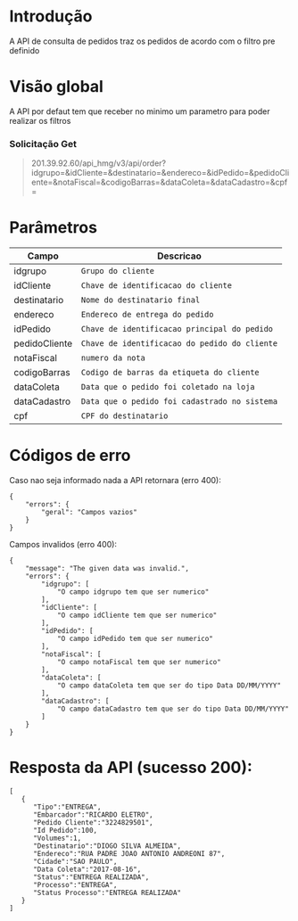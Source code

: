 
# Introdução
A API de consulta de pedidos traz os pedidos de acordo com o filtro pre definido 

# Visão global
A API por defaut tem que receber no minimo um parametro para poder realizar os filtros

### Solicitação Get 
> 201.39.92.60/api_hmg/v3/api/order?idgrupo=&idCliente=&destinatario=&endereco=&idPedido=&pedidoCliente=&notaFiscal=&codigoBarras=&dataColeta=&dataCadastro=&cpf=

# Parâmetros
|Campo                  |Descricao             
|----------------|-------------------------------|
|idgrupo|`Grupo do cliente`|
|idCliente|`Chave de identificacao do cliente`|
|destinatario|`Nome do destinatario final`|
|endereco|`Endereco de entrega do pedido`|
|idPedido|`Chave de identificacao principal do pedido`|
|pedidoCliente|`Chave de identificacao do pedido do cliente`|
|notaFiscal|`numero da nota `|
|codigoBarras|`Codigo de barras da etiqueta do cliente`|
|dataColeta|`Data que o pedido foi coletado na loja`|
|dataCadastro|`Data que o pedido foi cadastrado no sistema`|
|cpf|`CPF do destinatario`|


# Códigos de erro
Caso nao seja informado nada a API retornara (erro 400): 
```JS
{
    "errors": {
        "geral": "Campos vazios"
    }
}
```
Campos invalidos (erro 400): 
```JS
{
    "message": "The given data was invalid.",
    "errors": {
        "idgrupo": [
            "O campo idgrupo tem que ser numerico"
        ],
        "idCliente": [
            "O campo idCliente tem que ser numerico"
        ],
        "idPedido": [
            "O campo idPedido tem que ser numerico"
        ],
        "notaFiscal": [
            "O campo notaFiscal tem que ser numerico"
        ],
        "dataColeta": [
            "O campo dataColeta tem que ser do tipo Data DD/MM/YYYY"
        ],
        "dataCadastro": [
            "O campo dataCadastro tem que ser do tipo Data DD/MM/YYYY"
        ]
    }
}
```

# Resposta da API (sucesso 200): 

```JS
[  
   {  
      "Tipo":"ENTREGA",
      "Embarcador":"RICARDO ELETRO",
      "Pedido Cliente":"3224829501",
      "Id Pedido":100,
      "Volumes":1,
      "Destinatario":"DIOGO SILVA ALMEIDA",
      "Endereco":"RUA PADRE JOAO ANTONIO ANDREONI 87",
      "Cidade":"SAO PAULO",
      "Data Coleta":"2017-08-16",
      "Status":"ENTREGA REALIZADA",
      "Processo":"ENTREGA",
      "Status Processo":"ENTREGA REALIZADA"
   }
]
```


